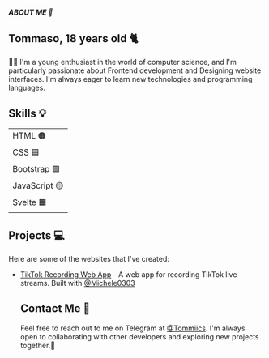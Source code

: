 <html>
  <head>
    <meta charset="UTF-8">
    <h5 style="font-weight: bold;">ABOUT ME 👀 </h3>
  </head>
  <body>
    <h2>Tommaso, 18 years old 🐈 </h2>
    <p> 🧑‍💻 I'm a young enthusiast in the world of computer science, and I'm particularly passionate about Frontend development and Designing website interfaces. I'm always eager to learn new technologies and programming languages.</p>
    <h2>Skills 💡</h2>
    <table>
  <tbody>
    <tr>
      <td>HTML 🟠</td>
    </tr>
    <tr>
      <td>CSS 🟦</td>
    </tr>
    <tr>
      <td>Bootstrap 🟪</td>
    </tr>
    <tr>
      <td>JavaScript 🟡</td>
    </tr>
    <tr>
      <td>Svelte 🟧</td>
    </tr>
  </tbody>
</table>


## Projects :computer:

Here are some of the websites that I've created:
- [TikTok Recording Web App](https://tiktokrecording.com) - A web app for recording TikTok live streams. Built with <a href="https://github.com/Michele0303" target="_blank">@Michele0303</a>

    <h2>Contact Me 📩</h2>
    <p>Feel free to reach out to me on Telegram at <a href="https://t.me/Tommiics">@Tommiics</a>. I'm always open to collaborating with other developers and exploring new projects together.🔵</p>
  </body>
</html>
